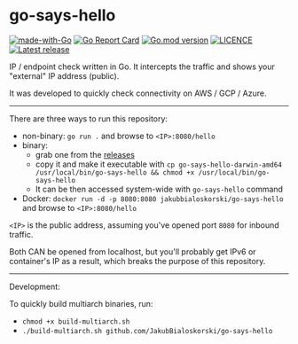# go-says-hello

<a href="https://golang.org"><img src="https://img.shields.io/badge/Made%20with-Go-1f425f.svg" alt="made-with-Go"></a>
[![Go Report Card](https://goreportcard.com/badge/github.com/JakubBialoskorski/go-says-hello)](https://goreportcard.com/report/github.com/JakubBialoskorski/go-says-hello)
<a href="https://github.com/JakubBialoskorski/go-says-hello"><img src="https://img.shields.io/github/go-mod/go-version/JakubBialoskorski/go-says-hello" alt="Go.mod version"></a>
<a href="https://github.com/JakubBialoskorski/go-says-hello/blob/master/LICENCE"><img src="https://img.shields.io/github/license/JakubBialoskorski/go-says-hello" alt="LICENCE"></a>
<a href="https://github.com/JakubBialoskorski/go-says-hello/releases/"><img src="https://img.shields.io/github/release/JakubBialoskorski/go-says-hello.svg" alt="Latest release"></a>

IP / endpoint check written in Go. It intercepts the traffic and shows your "external" IP address (public).

It was developed to quickly check connectivity on AWS / GCP / Azure.

---
There are three ways to run this repository:

* non-binary: `go run .` and browse to `<IP>:8080/hello`
* binary: 
  * grab one from the [releases](https://github.com/JakubBialoskorski/go-says-hello/releases)
  * copy it and make it executable with `cp go-says-hello-darwin-amd64 /usr/local/bin/go-says-hello && chmod +x /usr/local/bin/go-says-hello`
  * It can be then accessed system-wide with `go-says-hello` command
* Docker: `docker run -d -p 8080:8080 jakubbialoskorski/go-says-hello` and browse to `<IP>:8080/hello`

`<IP>` is the public address, assuming you've opened port `8080` for inbound traffic.

Both CAN be opened from localhost, but you'll probably get IPv6 or container's IP as a result, which breaks the purpose of this repository.

---
Development:

To quickly build multiarch binaries, run: 
* `chmod +x build-multiarch.sh` 
* `./build-multiarch.sh github.com/JakubBialoskorski/go-says-hello`
